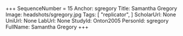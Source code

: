 +++
SequenceNumber =  15
Anchor: sgregory
Title: Samantha Gregory
Image: headshots/sgregory.jpg
Tags: [ "replicator", ]
ScholarUrl: None
UniUrl: None
LabUrl: None
StudyId: Onton2005
PersonId: sgregory
FullName: Samantha Gregory
+++